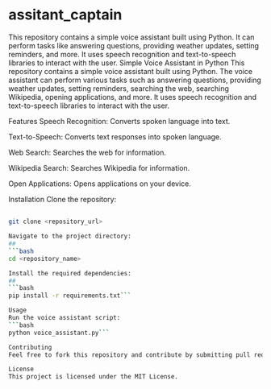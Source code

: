 # assitant_captain
This repository contains a simple voice assistant built using Python. It can perform tasks like answering questions, providing weather updates, setting reminders, and more. It uses speech recognition and text-to-speech libraries to interact with the user.
Simple Voice Assistant in Python
This repository contains a simple voice assistant built using Python. The voice assistant can perform various tasks such as answering questions, providing weather updates, setting reminders, searching the web, searching Wikipedia, opening applications, and more. It uses speech recognition and text-to-speech libraries to interact with the user.

Features
Speech Recognition: Converts spoken language into text.

Text-to-Speech: Converts text responses into spoken language.

Web Search: Searches the web for information.

Wikipedia Search: Searches Wikipedia for information.

Open Applications: Opens applications on your device.

Installation
Clone the repository:

##
```bash
git clone <repository_url> 

Navigate to the project directory:
##
```bash
cd <repository_name>

Install the required dependencies:
##
```bash
pip install -r requirements.txt```

Usage
Run the voice assistant script:
```bash
python voice_assistant.py```

Contributing
Feel free to fork this repository and contribute by submitting pull requests. For major changes, please open an issue first to discuss what you would like to change.

License
This project is licensed under the MIT License.
